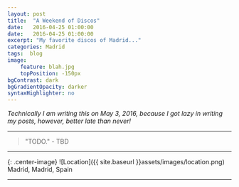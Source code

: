 ```yaml
---
layout: post
title:  "A Weekend of Discos"
date:   2016-04-25 01:00:00
date:   2016-04-25 01:00:00
excerpt: "My favorite discos of Madrid..."
categories: Madrid
tags:  blog
image:
    feature: blah.jpg
    topPosition: -150px
bgContrast: dark
bgGradientOpacity: darker
syntaxHighlighter: no
---
```


*Technically I am writing this on May 3, 2016, because I got lazy in writing my posts, however, better late than never!*



<hr>

<blockquote class="largeQuote">"TODO." - TBD</blockquote>

<hr>

{: .center-image}
![Location]({{ site.baseurl }}assets/images/location.png) Madrid, Madrid, Spain

<hr>